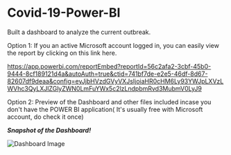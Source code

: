 # Covid-19-Power-BI
Built a dashboard to analyze the current outbreak. 

Option 1: If you an active Microsoft account logged in, you can easily view the report by clicking on this link here.

https://app.powerbi.com/reportEmbed?reportId=56c2afa2-3cbf-45b0-9444-8cf189121d4a&autoAuth=true&ctid=741bf7de-e2e5-46df-8d67-82607df9deaa&config=eyJjbHVzdGVyVXJsIjoiaHR0cHM6Ly93YWJpLXVzLWVhc3QyLXJlZGlyZWN0LmFuYWx5c2lzLndpbmRvd3MubmV0LyJ9

Option 2: Preview of the Dashboard and other files included incase you don't have the POWER BI application( It's usually free with Microsoft account, do check it once)  


***Snapshot of the Dashboard!***




![Dashboard Image](https://user-images.githubusercontent.com/37052030/80730567-bbb4a000-8ad7-11ea-9484-b82e64891b1b.png)

